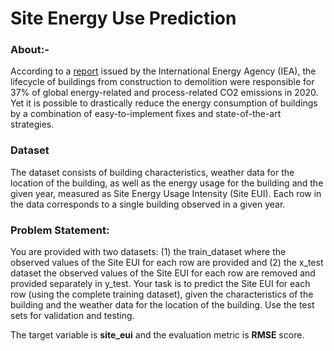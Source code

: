 # Site Energy Use Prediction

### About:- 

According to a [report](https://www.iea.org/reports/tracking-buildings-2021) issued by the International Energy Agency (IEA), the lifecycle of buildings from construction to demolition were responsible for 37% of global energy-related and process-related CO2 emissions in 2020. Yet it is possible to drastically reduce the energy consumption of buildings by a combination of easy-to-implement fixes and state-of-the-art strategies. 

### Dataset
The dataset consists of building characteristics, weather data for the location of the building, as well as the energy usage for the building and the given year, measured as Site Energy Usage Intensity (Site EUI). Each row in the data corresponds to a single building observed in a given year.

### **Problem Statement:**
 You are provided with two datasets: (1) the train\_dataset where the observed values of the Site EUI for each row are provided and (2) the x\_test dataset the observed values of the Site EUI for each row are removed and provided separately in y\_test. Your task is to predict the Site EUI for each row (using the complete training dataset), given the characteristics of the building and the weather data for the location of the building. Use the test sets for validation and testing. 

The target variable is **site\_eui** and the evaluation metric is **RMSE** score.
